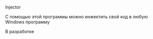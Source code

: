 Injector

С помощью этой программы можно инжектить свой код в любую Windows программу



В разработке
